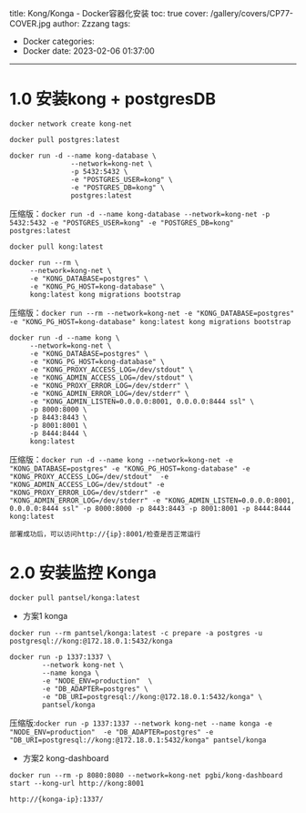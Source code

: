 title: Kong/Konga - Docker容器化安装
toc: true
cover: /gallery/covers/CP77-COVER.jpg
author: Zzzang
tags:
  - Docker
categories:
  - Docker
date: 2023-02-06 01:37:00
---
# 1.0 安装kong + postgresDB
```
docker network create kong-net
```
<!--more-->
```
docker pull postgres:latest
```
```
docker run -d --name kong-database \
               --network=kong-net \
               -p 5432:5432 \
               -e "POSTGRES_USER=kong" \
               -e "POSTGRES_DB=kong" \
               postgres:latest
```

压缩版：`docker run -d --name kong-database --network=kong-net -p 5432:5432 -e "POSTGRES_USER=kong" -e "POSTGRES_DB=kong" postgres:latest`

`docker pull kong:latest`

```
docker run --rm \
     --network=kong-net \
     -e "KONG_DATABASE=postgres" \
     -e "KONG_PG_HOST=kong-database" \
     kong:latest kong migrations bootstrap
```
压缩版：`docker run --rm --network=kong-net -e "KONG_DATABASE=postgres" -e "KONG_PG_HOST=kong-database" kong:latest kong migrations bootstrap`

```
docker run -d --name kong \
     --network=kong-net \
     -e "KONG_DATABASE=postgres" \
     -e "KONG_PG_HOST=kong-database" \
     -e "KONG_PROXY_ACCESS_LOG=/dev/stdout" \
     -e "KONG_ADMIN_ACCESS_LOG=/dev/stdout" \
     -e "KONG_PROXY_ERROR_LOG=/dev/stderr" \
     -e "KONG_ADMIN_ERROR_LOG=/dev/stderr" \
     -e "KONG_ADMIN_LISTEN=0.0.0.0:8001, 0.0.0.0:8444 ssl" \
     -p 8000:8000 \
     -p 8443:8443 \
     -p 8001:8001 \
     -p 8444:8444 \
     kong:latest
```
压缩版：`docker run -d --name kong --network=kong-net -e "KONG_DATABASE=postgres" -e "KONG_PG_HOST=kong-database" -e "KONG_PROXY_ACCESS_LOG=/dev/stdout"  -e "KONG_ADMIN_ACCESS_LOG=/dev/stdout" -e "KONG_PROXY_ERROR_LOG=/dev/stderr" -e "KONG_ADMIN_ERROR_LOG=/dev/stderr" -e "KONG_ADMIN_LISTEN=0.0.0.0:8001, 0.0.0.0:8444 ssl" -p 8000:8000 -p 8443:8443 -p 8001:8001 -p 8444:8444 kong:latest`

`部署成功后，可以访问http://{ip}:8001/检查是否正常运行`


# 2.0 安装监控 Konga
```
docker pull pantsel/konga:latest
```

 - 方案1 konga
```
docker run --rm pantsel/konga:latest -c prepare -a postgres -u postgresql://kong:@172.18.0.1:5432/konga
```

```
docker run -p 1337:1337 \
        --network kong-net \
        --name konga \
        -e "NODE_ENV=production"  \
        -e "DB_ADAPTER=postgres" \
        -e "DB_URI=postgresql://kong:@172.18.0.1:5432/konga" \
        pantsel/konga
```
压缩版:`docker run -p 1337:1337 --network kong-net --name konga -e "NODE_ENV=production"  -e "DB_ADAPTER=postgres" -e "DB_URI=postgresql://kong:@172.18.0.1:5432/konga" pantsel/konga`

 - 方案2 kong-dashboard
```
docker run --rm -p 8080:8080 --network=kong-net pgbi/kong-dashboard  start --kong-url http://kong:8001
```


`http://{konga-ip}:1337/`